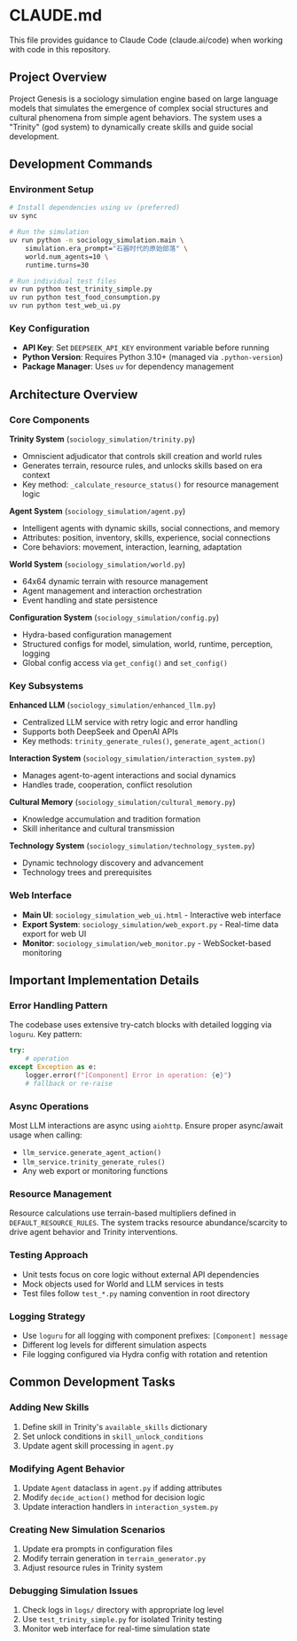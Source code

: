 # CLAUDE.md

This file provides guidance to Claude Code (claude.ai/code) when working with code in this repository.

## Project Overview

Project Genesis is a sociology simulation engine based on large language models that simulates the emergence of complex social structures and cultural phenomena from simple agent behaviors. The system uses a "Trinity" (god system) to dynamically create skills and guide social development.

## Development Commands

### Environment Setup
```bash
# Install dependencies using uv (preferred)
uv sync

# Run the simulation
uv run python -m sociology_simulation.main \
    simulation.era_prompt="石器时代的原始部落" \
    world.num_agents=10 \
    runtime.turns=30

# Run individual test files
uv run python test_trinity_simple.py
uv run python test_food_consumption.py
uv run python test_web_ui.py
```

### Key Configuration
- **API Key**: Set `DEEPSEEK_API_KEY` environment variable before running
- **Python Version**: Requires Python 3.10+ (managed via `.python-version`)
- **Package Manager**: Uses `uv` for dependency management

## Architecture Overview

### Core Components

**Trinity System** (`sociology_simulation/trinity.py`)
- Omniscient adjudicator that controls skill creation and world rules
- Generates terrain, resource rules, and unlocks skills based on era context
- Key method: `_calculate_resource_status()` for resource management logic

**Agent System** (`sociology_simulation/agent.py`)
- Intelligent agents with dynamic skills, social connections, and memory
- Attributes: position, inventory, skills, experience, social connections
- Core behaviors: movement, interaction, learning, adaptation

**World System** (`sociology_simulation/world.py`)
- 64x64 dynamic terrain with resource management
- Agent management and interaction orchestration
- Event handling and state persistence

**Configuration System** (`sociology_simulation/config.py`)
- Hydra-based configuration management
- Structured configs for model, simulation, world, runtime, perception, logging
- Global config access via `get_config()` and `set_config()`

### Key Subsystems

**Enhanced LLM** (`sociology_simulation/enhanced_llm.py`)
- Centralized LLM service with retry logic and error handling
- Supports both DeepSeek and OpenAI APIs
- Key methods: `trinity_generate_rules()`, `generate_agent_action()`

**Interaction System** (`sociology_simulation/interaction_system.py`)
- Manages agent-to-agent interactions and social dynamics
- Handles trade, cooperation, conflict resolution

**Cultural Memory** (`sociology_simulation/cultural_memory.py`)
- Knowledge accumulation and tradition formation
- Skill inheritance and cultural transmission

**Technology System** (`sociology_simulation/technology_system.py`)
- Dynamic technology discovery and advancement
- Technology trees and prerequisites

### Web Interface
- **Main UI**: `sociology_simulation_web_ui.html` - Interactive web interface
- **Export System**: `sociology_simulation/web_export.py` - Real-time data export for web UI
- **Monitor**: `sociology_simulation/web_monitor.py` - WebSocket-based monitoring

## Important Implementation Details

### Error Handling Pattern
The codebase uses extensive try-catch blocks with detailed logging via `loguru`. Key pattern:
```python
try:
    # operation
except Exception as e:
    logger.error(f"[Component] Error in operation: {e}")
    # fallback or re-raise
```

### Async Operations
Most LLM interactions are async using `aiohttp`. Ensure proper async/await usage when calling:
- `llm_service.generate_agent_action()`
- `llm_service.trinity_generate_rules()`
- Any web export or monitoring functions

### Resource Management
Resource calculations use terrain-based multipliers defined in `DEFAULT_RESOURCE_RULES`. The system tracks resource abundance/scarcity to drive agent behavior and Trinity interventions.

### Testing Approach
- Unit tests focus on core logic without external API dependencies
- Mock objects used for World and LLM services in tests
- Test files follow `test_*.py` naming convention in root directory

### Logging Strategy
- Use `loguru` for all logging with component prefixes: `[Component] message`
- Different log levels for different simulation aspects
- File logging configured via Hydra config with rotation and retention

## Common Development Tasks

### Adding New Skills
1. Define skill in Trinity's `available_skills` dictionary
2. Set unlock conditions in `skill_unlock_conditions`
3. Update agent skill processing in `agent.py`

### Modifying Agent Behavior
1. Update `Agent` dataclass in `agent.py` if adding attributes
2. Modify `decide_action()` method for decision logic
3. Update interaction handlers in `interaction_system.py`

### Creating New Simulation Scenarios
1. Update era prompts in configuration files
2. Modify terrain generation in `terrain_generator.py`
3. Adjust resource rules in Trinity system

### Debugging Simulation Issues
1. Check logs in `logs/` directory with appropriate log level
2. Use `test_trinity_simple.py` for isolated Trinity testing
3. Monitor web interface for real-time simulation state